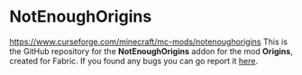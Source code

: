 # NotEnoughOrigins

https://www.curseforge.com/minecraft/mc-mods/notenoughorigins
This is the GitHub repository for the **NotEnoughOrigins** addon for the mod __**Origins**__, created for Fabric. If you found any bugs
you can go report it [here](https://github.com/JustHuangHere/NotEnoughorigins/issues).
